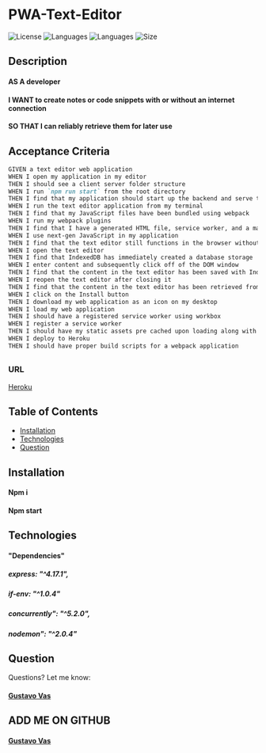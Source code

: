 # PWA-Text-Editor

![License](https://img.shields.io/github/license/gugacorchog/PWA-Text-Editor)
![Languages](https://img.shields.io/github/languages/top/gugacorchog/PWA-Text-Editor?color=black)
![Languages](https://img.shields.io/github/languages/count/gugacorchog/PWA-Text-Editor)
![Size](https://img.shields.io/github/repo-size/gugacorchog/PWA-Text-Editor?color=red)


## Description

#### AS A developer
#### I WANT to create notes or code snippets with or without an internet connection
#### SO THAT I can reliably retrieve them for later use

##
## Acceptance Criteria

```md
GIVEN a text editor web application
WHEN I open my application in my editor
THEN I should see a client server folder structure
WHEN I run `npm run start` from the root directory
THEN I find that my application should start up the backend and serve the client
WHEN I run the text editor application from my terminal
THEN I find that my JavaScript files have been bundled using webpack
WHEN I run my webpack plugins
THEN I find that I have a generated HTML file, service worker, and a manifest file
WHEN I use next-gen JavaScript in my application
THEN I find that the text editor still functions in the browser without errors
WHEN I open the text editor
THEN I find that IndexedDB has immediately created a database storage
WHEN I enter content and subsequently click off of the DOM window
THEN I find that the content in the text editor has been saved with IndexedDB
WHEN I reopen the text editor after closing it
THEN I find that the content in the text editor has been retrieved from our IndexedDB
WHEN I click on the Install button
THEN I download my web application as an icon on my desktop
WHEN I load my web application
THEN I should have a registered service worker using workbox
WHEN I register a service worker
THEN I should have my static assets pre cached upon loading along with subsequent pages and static assets
WHEN I deploy to Heroku
THEN I should have proper build scripts for a webpack application
```
##    
### URL 

[Heroku](https://text-editor-vas.herokuapp.com/)

##
## Table of Contents 

- [Installation](#installation)
- [Technologies](#Technologies)
- [Question](#question) 
 
##
## Installation

#### Npm i
#### Npm start

##
## Technologies

#### "Dependencies" 
##### express: "^4.17.1",
##### if-env: "^1.0.4"
##### concurrently": "^5.2.0",
##### nodemon": "^2.0.4"


##
## Question
Questions? Let me know:  

#### [Gustavo Vas](mailto:gugacorchog@gmail.com)

##
## ADD ME ON GITHUB 
#### [Gustavo Vas](https://github.com/gugacorchog)